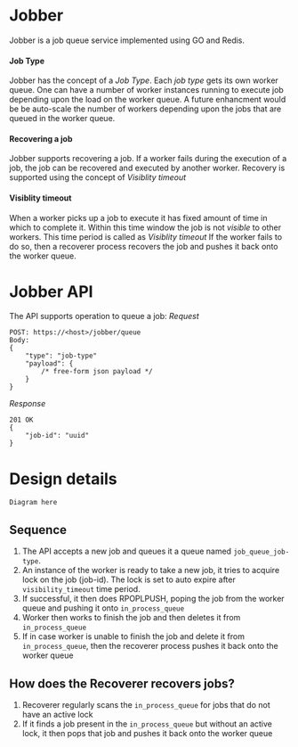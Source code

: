 # Jobber

Jobber is a job queue service implemented using GO and Redis. 

#### Job Type
Jobber has the concept of a _Job Type_. Each _job type_ gets its own worker queue. One can have a number of worker instances running to execute job depending upon the load on the worker queue. A future enhancment would be be auto-scale the number of workers depending upon the jobs that are queued in the worker queue.

#### Recovering a job
Jobber supports recovering a job. If a worker fails during the execution of a job, the job can be recovered and executed by another worker. 
Recovery is supported using the concept of _Visiblity timeout_

#### Visiblity timeout
When a worker picks up a job to execute it has fixed amount of time in which to complete it. Within this time window the job is not _visible_ to other workers. This time period is called as _Visiblity timeout_
If the worker fails to do so, then a recoverer process recovers the job and pushes it back onto the worker queue.

# Jobber API
The API supports operation to queue a job:
_Request_
```
POST: https://<host>/jobber/queue
Body:
{
    "type": "job-type"
    "payload": { 
        /* free-form json payload */
    }
}
```
_Response_
```
201 OK
{
    "job-id": "uuid"
}
```

# Design details
```
Diagram here
```

## Sequence
1. The API accepts a new job and queues it a queue named `job_queue_job-type`. 
2. An instance of the worker is ready to take a new job, it tries to acquire lock on the job (job-id). The lock is set to auto expire after `visibility_timeout` time period.
3. If successful, it then does RPOPLPUSH, poping the job from the worker queue and pushing it onto `in_process_queue`
4. Worker then works to finish the job and then deletes it from `in_process_queue`
5. If in case worker is unable to finish the job and delete it from `in_process_queue`, then the recoverer process pushes it back onto the worker queue

## How does the Recoverer recovers jobs?
1. Recoverer regularly scans the `in_process_queue` for jobs that do not have an active lock 
2. If it finds a job present in the `in_process_queue` but without an active lock, it then pops that job and pushes it back onto the worker queue

